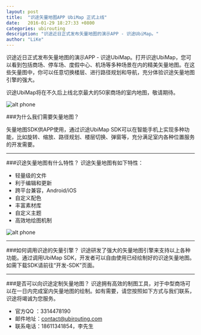 ```yaml
---
layout: post
title:  "识途矢量地图APP UbiMap 正式上线"
date:   2016-01-29 18:27:33 +0800
categories: ubirouting
description: "识途近日正式发布矢量地图的演示APP - 识途UbiMap。"
author: "LiKe"
---
```


识途近日正式发布矢量地图的演示APP - 识途UbiMap。打开识途UbiMap，您可以看到包括商场、停车场、度假中心、机场等多种场景在内的精美矢量地图。在这些矢量图中，你可以任意切换楼层、进行路径规划和导航，充分体验识途矢量地图引擎的强大。

识途UbiMap将在不久后上线北京最大的50家商场的室内地图，敬请期待。

![alt phone](http://ubirouting.com/imageUse/ubimapdemo.png)



###为什么我们需要矢量地图？

矢量地图SDK供APP使用，通过识途UbiMap SDK可以在智能手机上实现多种功能，比如旋转、缩放、路径规划、楼层切换、弹窗等，充分满足室内各种位置服务的开发需要。

----------

###识途矢量地图有什么特性？
识途矢量地图有如下特性：

- 轻量级的文件
- 利于编辑和更新
- 跨平台兼容，Android/iOS
- 自定义配色
- 丰富素材库
- 自定义主题
- 高效地绘图机制

![alt phone](http://ubirouting.com/imageUse/ubimapmarks.png)


----------

###如何调用识途的矢量引擎？
识途研发了强大的矢量地图引擎来支持以上各种功能。通过调用UbiMap SDK，开发者可以自由使用已经绘制好的识途矢量地图。如需下载SDK请前往“开发-SDK”页面。

----------

###是否可以向识途定制矢量地图？
识途拥有高效的制图工具，对于中型商场可以在一日内完成室内矢量地图的绘制。如有需要，请您按照如下方式与我们联系，识途将竭诚为您服务。

- 官方QQ ：3314478190
- 邮件地址：contact@ubirouting.com
- 联系电话：18611341854，李先生
